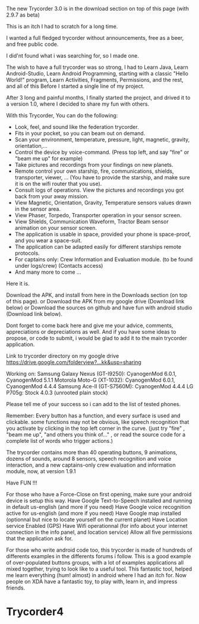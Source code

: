 The new Trycorder 3.0 is in the download section on top of this page (with 2.9.7 as beta)

This is an itch I had to scratch for a long time.

I wanted a full fledged trycorder without announcements, free as a beer, and free public code.

I did'nt found what i was searching for, so I made one. 

The wish to have a full trycorder was so strong, I had to Learn Java, Learn Android-Studio, Learn Android Programming, starting with a classic "Hello World!" program, Learn Activities, Fragments, Permissions, and the rest, and all of this Before I started a single line of my project.

After 3 long and painful months, I finally started the project, and drived it to a version 1.0, where I decided to share my fun with others.

With this Trycorder, You can do the following:
- Look, feel, and sound like the federation trycorder.
- Fits in your pocket, so you can beam out on demand.
- Scan your environment, temperature, pressure, light, magnetic, gravity, orientation,...
- Control the device by voice-command. (Press top left, and say "fire" or "beam me up" for example)
- Take pictures and recordings from your findings on new planets.
- Remote control your own starship, fire, communications, shields, transporter, viewer, ...
(You have to provide the starship, and make sure it is on the wifi router that you use).
- Consult logs of operations. View the pictures and recordings you got back from your away mission.
- View Magnetic, Orientation, Gravity, Temperature sensors values drawn in the sensor area.
- View Phaser, Torpedo, Transporter operation in your sensor screen.
- View Shields, Communication Waveform, Tractor Beam sensor animation on your sensor screen.
- The application is usable in space, provided your phone is space-proof, and you wear a space-suit.
- The application can be adapted easily for different starships remote protocols.
- For captains only: Crew Information and Evaluation module. (to be found under logs/crew) (Contacts access)
- And many more to come ...

Here it is.

Download the APK, and install from here in the Downloads section (on top of this page).
or Download the APK from my google drive (Download link below)
or Download the sources on github and have fun with android studio (Download link below).

Dont forget to come back here and give me your advice, comments, appreciations or depreciations as well.
And if you have some ideas to propose, or code to submit, i would be glad to add it to the main trycorder application.

Link to trycorder directory on my google drive https://drive.google.com/folderview?...kk&usp=sharing


Working on:
Samsung Galaxy Nexus (GT-I9250): CyanogenMod 6.0.1, CyanogenMod 5.1.1
Motorola Moto-G (XT-1032): CyanogenMod 6.0.1, CyanogenMod 4.4.4
Samsung Ace-II (GT-S7560M): CyanogenMod 4.4.4
LG P705g: Stock 4.0.3 (unrooted plain stock)


Please tell me of your success so i can add to the list of tested phones.

Remember: Every button has a function, and every surface is used and clickable. some functions may not be obvious, like speech recognition that you activate by clicking in the top left corner in the curve. (just try "fire" , "beam me up", "and others you think of..." , or read the source code for a complete list of words who trigger actions.)

The trycorder contains more than 40 operating buttons, 9 animations, dozens of sounds, around 8 sensors, speech recognition and voice interaction, and a new captains-only crew evaluation and information module, now, at version 1.9.1

Have FUN !!! 

For those who have a Force-Close on first opening, make sure your android device is setup this way.
Have Google Text-to-Speech installed and running in default us-english (and more if you need)
Have Google voice recognition active for us-english (and more if you need)
Have Google map installed (optionnal but nice to locate yourself on the current planet)
Have Location service Enabled (GPS)
Have Wifi operationnal (for info about your internet connection in the info panel, and location service)
Allow all five permissions that the application ask for.

For those who write android code too, this trycorder is made of hundreds of differents examples
in the differents forums i follow. This is a good example of over-populated buttons groups, with a lot of
examples applications all mixed together, trying to look like to a useful tool.
This fantastic tool, helped me learn everything (hum! almost) in android where I had an itch for.
Now people on XDA have a fantastic toy, to play with, learn in, and impress friends.



# Trycorder4
